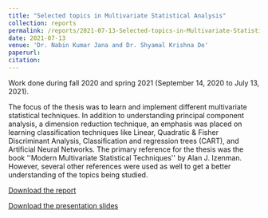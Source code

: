 ```yaml
---
title: "Selected topics in Multivariate Statistical Analysis"
collection: reports
permalink: /reports/2021-07-13-Selected-topics-in-Multivariate-Statistical-Analysis
date: 2021-07-13
venue: 'Dr. Nabin Kumar Jana and Dr. Shyamal Krishna De'
paperurl: 
citation: 
---
```

Work done during fall 2020 and spring 2021 (September 14, 2020 to July 13, 2021).

The focus of the thesis was to learn and implement different multivariate statistical techniques. In addition to understanding principal component analysis, a dimension reduction technique, an emphasis was placed on learning classification techniques like Linear, Quadratic \& Fisher Discriminant Analysis, Classification and regression trees (CART), and Artificial Neural Networks. The primary reference for the thesis was the book ''Modern Multivariate Statistical Techniques'' by Alan J. Izenman. However, several other references were used as well to get a better understanding of the topics being studied.

[Download the report](https://t-padma.github.io/files/padma_thesis_final.pdf)

[Download the presentation slides](https://t-padma.github.io/files/MS-thesis-presentation-slides.pdf)

